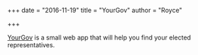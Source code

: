 +++
date = "2016-11-19"
title = "YourGov"
author = "Royce"

+++

[YourGov](http://app.yourgov.us/) is a small web app that will help you find your elected representatives. 

<!--more--> 
